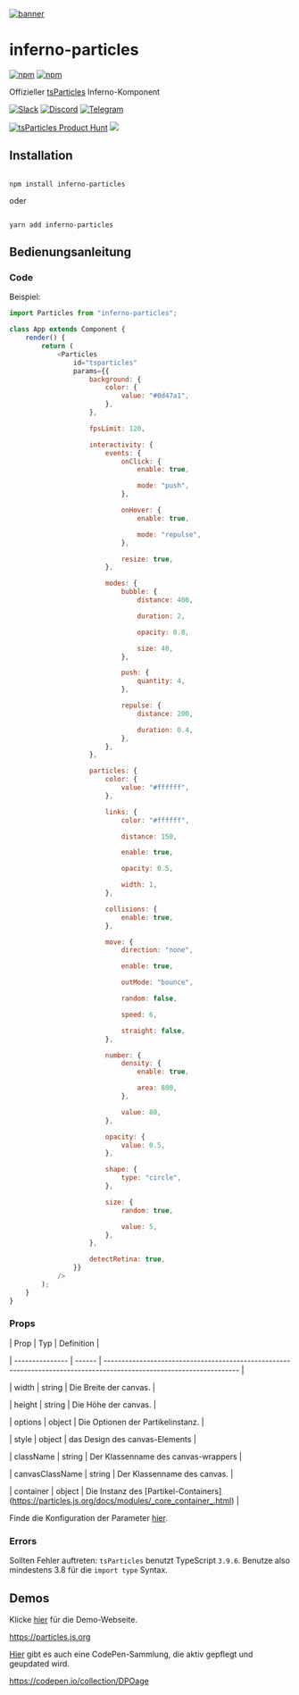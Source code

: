 [![banner](https://particles.js.org/images/banner3.png)](https://particles.js.org)

# inferno-particles

[![npm](https://img.shields.io/npm/v/inferno-particles)](https://www.npmjs.com/package/inferno-particles) [![npm](https://img.shields.io/npm/dm/inferno-particles)](https://www.npmjs.com/package/inferno-particles)

Offizieller [tsParticles](https://github.com/matteobruni/tsparticles) Inferno-Komponent

[![Slack](https://particles.js.org/images/slack.png)](https://join.slack.com/t/tsparticles/shared_invite/enQtOTcxNTQxNjQ4NzkxLWE2MTZhZWExMWRmOWI5MTMxNjczOGE1Yjk0MjViYjdkYTUzODM3OTc5MGQ5MjFlODc4MzE0N2Q1OWQxZDc1YzI) [![Discord](https://particles.js.org/images/discord.png)](https://discord.gg/hACwv45Hme) [![Telegram](https://particles.js.org/images/telegram.png)](https://t.me/tsparticles)

[![tsParticles Product Hunt](https://api.producthunt.com/widgets/embed-image/v1/featured.svg?post_id=186113&theme=light)](https://www.producthunt.com/posts/tsparticles?utm_source=badge-featured&utm_medium=badge&utm_souce=badge-tsparticles") <a href="https://www.buymeacoffee.com/matteobruni"><img src="https://img.buymeacoffee.com/button-api/?text=Buy me a beer&emoji=🍺&slug=matteobruni&button_colour=5F7FFF&font_colour=ffffff&font_family=Arial&outline_colour=000000&coffee_colour=FFDD00"></a>

## Installation

```shell

npm install inferno-particles

```

oder

```shell

yarn add inferno-particles

```

## Bedienungsanleitung

### Code

Beispiel:

```javascript
import Particles from "inferno-particles";

class App extends Component {
    render() {
        return (
            <Particles
                id="tsparticles"
                params={{
                    background: {
                        color: {
                            value: "#0d47a1",
                        },
                    },

                    fpsLimit: 120,

                    interactivity: {
                        events: {
                            onClick: {
                                enable: true,

                                mode: "push",
                            },

                            onHover: {
                                enable: true,

                                mode: "repulse",
                            },

                            resize: true,
                        },

                        modes: {
                            bubble: {
                                distance: 400,

                                duration: 2,

                                opacity: 0.8,

                                size: 40,
                            },

                            push: {
                                quantity: 4,
                            },

                            repulse: {
                                distance: 200,

                                duration: 0.4,
                            },
                        },
                    },

                    particles: {
                        color: {
                            value: "#ffffff",
                        },

                        links: {
                            color: "#ffffff",

                            distance: 150,

                            enable: true,

                            opacity: 0.5,

                            width: 1,
                        },

                        collisions: {
                            enable: true,
                        },

                        move: {
                            direction: "none",

                            enable: true,

                            outMode: "bounce",

                            random: false,

                            speed: 6,

                            straight: false,
                        },

                        number: {
                            density: {
                                enable: true,

                                area: 800,
                            },

                            value: 80,
                        },

                        opacity: {
                            value: 0.5,
                        },

                        shape: {
                            type: "circle",
                        },

                        size: {
                            random: true,

                            value: 5,
                        },
                    },

                    detectRetina: true,
                }}
            />
        );
    }
}
```

### Props

| Prop | Typ | Definition |

| --------------- | ------ |
-------------------------------------------------------------------------------------------------------------------- |

| width | string | Die Breite der canvas. |

| height | string | Die Höhe der canvas. |

| options | object | Die Optionen der Partikelinstanz. |

| style | object | das Design des canvas-Elements |

| className | string | Der Klassenname des canvas-wrappers |

| canvasClassName | string | Der Klassenname des canvas. |

| container | object | Die Instanz des [Partikel-Containers]
(https://particles.js.org/docs/modules/_core_container_.html) |

Finde die Konfiguration der Parameter [hier](https://particles.js.org).

### Errors

Sollten Fehler auftreten: `tsParticles` benutzt TypeScript `3.9.6`. Benutze also mindestens 3.8 für die `import type`
Syntax.

## Demos

Klicke [hier](https://particles.js.org) für die Demo-Webseite.

<https://particles.js.org>

[Hier](https://codepen.io/collection/DPOage) gibt es auch eine CodePen-Sammlung, die aktiv gepflegt und geupdated wird.

<https://codepen.io/collection/DPOage>
